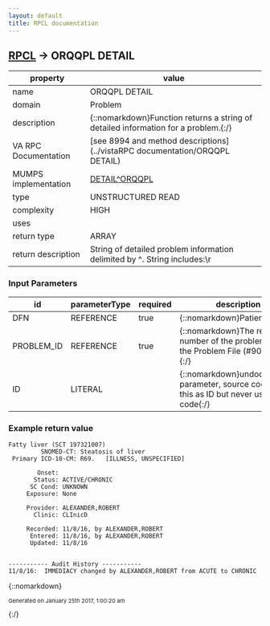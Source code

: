 ```yaml
---
layout: default
title: RPCL documentation
---
```




## [RPCL](TableOfContent.md) &#8594; ORQQPL DETAIL 

 property | value 
--- | --- 
 name | ORQQPL DETAIL
 domain | Problem
 description | {::nomarkdown}Function returns a string of detailed information for a problem.{:/}
 VA RPC Documentation | [see 8994 and method descriptions](../vistaRPC documentation/ORQQPL DETAIL)
 MUMPS implementation | [DETAIL^ORQQPL](http://code.osehra.org/dox/Routine_ORQQPL_source.html)
 type | UNSTRUCTURED READ
 complexity | HIGH
 uses | 
 return type | ARRAY
 return description | String of detailed problem information delimited by \^\.  String includes:\\r

### Input Parameters

| id | parameterType | required | description | example | 
| --- | --- | --- | --- | --- | 
| DFN | REFERENCE | true | {::nomarkdown}Patient IEN{:/} | 25 | 
| PROBLEM_ID | REFERENCE | true | {::nomarkdown}The record number of the problem from the Problem File (#9000011).{:/} | 1 | 
| ID | LITERAL |  | {::nomarkdown}undocumented parameter, source code marks this as ID but never used in M code{:/} |  | 

### Example return value

```
Fatty liver (SCT 197321007)
         SNOMED-CT: Steatosis of liver
 Primary ICD-10-CM: R69.   [ILLNESS, UNSPECIFIED]
 
        Onset: 
       Status: ACTIVE/CHRONIC
      SC Cond: UNKNOWN
     Exposure: None
 
     Provider: ALEXANDER,ROBERT
       Clinic: CLInicD
 
     Recorded: 11/8/16, by ALEXANDER,ROBERT
      Entered: 11/8/16, by ALEXANDER,ROBERT
      Updated: 11/8/16
 
 
----------- Audit History -----------
11/8/16:  IMMEDIACY changed by ALEXANDER,ROBERT from ACUTE to CHRONIC
```


{::nomarkdown} <br/><p style="font-size: 11px">Generated on January 25th 2017, 1:00:20 am</p>{:/}